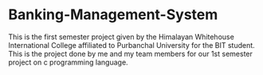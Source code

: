 # Banking-Management-System
This is the first semester project given by the Himalayan Whitehouse International College affiliated to Purbanchal University for the BIT student.
This is the project done by me and my team members for our 1st semester project on c programming language. 
